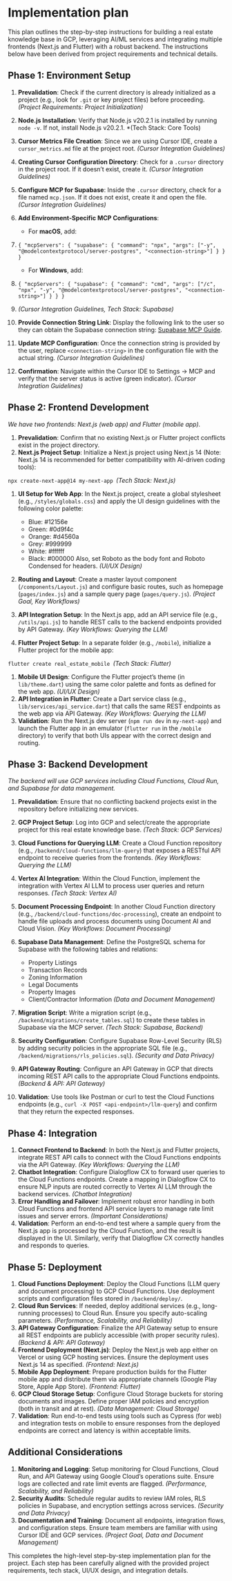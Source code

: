 # Implementation plan

This plan outlines the step-by-step instructions for building a real estate knowledge base in GCP, leveraging AI/ML services and integrating multiple frontends (Next.js and Flutter) with a robust backend. The instructions below have been derived from project requirements and technical details.

## Phase 1: Environment Setup

1.  **Prevalidation**: Check if the current directory is already initialized as a project (e.g., look for `.git` or key project files) before proceeding. *(Project Requirements: Project Initialization)*

2.  **Node.js Installation**: Verify that Node.js v20.2.1 is installed by running `node -v`. If not, install Node.js v20.2.1. *(Tech Stack: Core Tools)

3.  **Cursor Metrics File Creation**: Since we are using Cursor IDE, create a `cursor_metrics.md` file at the project root. *(Cursor Integration Guidelines)*

4.  **Creating Cursor Configuration Directory**: Check for a `.cursor` directory in the project root. If it doesn’t exist, create it. *(Cursor Integration Guidelines)*

5.  **Configure MCP for Supabase**: Inside the `.cursor` directory, check for a file named `mcp.json`. If it does not exist, create it and open the file. *(Cursor Integration Guidelines)*

6.  **Add Environment-Specific MCP Configurations**:

    *   For **macOS**, add:

7.  `{ "mcpServers": { "supabase": { "command": "npx", "args": ["-y", "@modelcontextprotocol/server-postgres", "<connection-string>"] } } }`

    *   For **Windows**, add:

8.  `{ "mcpServers": { "supabase": { "command": "cmd", "args": ["/c", "npx", "-y", "@modelcontextprotocol/server-postgres", "<connection-string>"] } } }`

9.  *(Cursor Integration Guidelines, Tech Stack: Supabase)*

10. **Provide Connection String Link**: Display the following link to the user so they can obtain the Supabase connection string: [Supabase MCP Guide](https://supabase.com/docs/guides/getting-started/mcp#connect-to-supabase-using-mcp).

11. **Update MCP Configuration**: Once the connection string is provided by the user, replace `<connection-string>` in the configuration file with the actual string. *(Cursor Integration Guidelines)*

12. **Confirmation**: Navigate within the Cursor IDE to Settings → MCP and verify that the server status is active (green indicator). *(Cursor Integration Guidelines)*

## Phase 2: Frontend Development

*We have two frontends: Next.js (web app) and Flutter (mobile app).*

1.  **Prevalidation**: Confirm that no existing Next.js or Flutter project conflicts exist in the project directory.
2.  **Next.js Project Setup**: Initialize a Next.js project using Next.js 14 (Note: Next.js 14 is recommended for better compatibility with AI-driven coding tools):

`npx create-next-app@14 my-next-app `*(Tech Stack: Next.js)*

1.  **UI Setup for Web App**: In the Next.js project, create a global stylesheet (e.g., `/styles/globals.css`) and apply the UI design guidelines with the following color palette:

    *   Blue: #12156e
    *   Green: #0d9f4c
    *   Orange: #d4560a
    *   Grey: #999999
    *   White: #ffffff
    *   Black: #000000 Also, set Roboto as the body font and Roboto Condensed for headers. *(UI/UX Design)*

2.  **Routing and Layout**: Create a master layout component (`/components/Layout.js`) and configure basic routes, such as homepage (`pages/index.js`) and a sample query page (`pages/query.js`). *(Project Goal, Key Workflows)*

3.  **API Integration Setup**: In the Next.js app, add an API service file (e.g., `/utils/api.js`) to handle REST calls to the backend endpoints provided by API Gateway. *(Key Workflows: Querying the LLM)*

4.  **Flutter Project Setup**: In a separate folder (e.g., `/mobile`), initialize a Flutter project for the mobile app:

`flutter create real_estate_mobile `*(Tech Stack: Flutter)*

1.  **Mobile UI Design**: Configure the Flutter project’s theme (in `lib/theme.dart`) using the same color palette and fonts as defined for the web app. *(UI/UX Design)*
2.  **API Integration in Flutter**: Create a Dart service class (e.g., `lib/services/api_service.dart`) that calls the same REST endpoints as the web app via API Gateway. *(Key Workflows: Querying the LLM)*
3.  **Validation**: Run the Next.js dev server (`npm run dev` in `my-next-app`) and launch the Flutter app in an emulator (`flutter run` in the `/mobile` directory) to verify that both UIs appear with the correct design and routing.

## Phase 3: Backend Development

*The backend will use GCP services including Cloud Functions, Cloud Run, and Supabase for data management.*

1.  **Prevalidation**: Ensure that no conflicting backend projects exist in the repository before initializing new services.

2.  **GCP Project Setup**: Log into GCP and select/create the appropriate project for this real estate knowledge base. *(Tech Stack: GCP Services)*

3.  **Cloud Functions for Querying LLM**: Create a Cloud Function repository (e.g., `/backend/cloud-functions/llm-query`) that exposes a RESTful API endpoint to receive queries from the frontends. *(Key Workflows: Querying the LLM)*

4.  **Vertex AI Integration**: Within the Cloud Function, implement the integration with Vertex AI LLM to process user queries and return responses. *(Tech Stack: Vertex AI)*

5.  **Document Processing Endpoint**: In another Cloud Function directory (e.g., `/backend/cloud-functions/doc-processing`), create an endpoint to handle file uploads and process documents using Document AI and Cloud Vision. *(Key Workflows: Document Processing)*

6.  **Supabase Data Management**: Define the PostgreSQL schema for Supabase with the following tables and relations:

    *   Property Listings
    *   Transaction Records
    *   Zoning Information
    *   Legal Documents
    *   Property Images
    *   Client/Contractor Information *(Data and Document Management)*

7.  **Migration Script**: Write a migration script (e.g., `/backend/migrations/create_tables.sql`) to create these tables in Supabase via the MCP server. *(Tech Stack: Supabase, Backend)*

8.  **Security Configuration**: Configure Supabase Row-Level Security (RLS) by adding security policies in the appropriate SQL file (e.g., `/backend/migrations/rls_policies.sql`). *(Security and Data Privacy)*

9.  **API Gateway Routing**: Configure an API Gateway in GCP that directs incoming REST API calls to the appropriate Cloud Functions endpoints. *(Backend & API: API Gateway)*

10. **Validation**: Use tools like Postman or curl to test the Cloud Functions endpoints (e.g., `curl -X POST <api-endpoint>/llm-query`) and confirm that they return the expected responses.

## Phase 4: Integration

1.  **Connect Frontend to Backend**: In both the Next.js and Flutter projects, integrate REST API calls to connect with the Cloud Functions endpoints via the API Gateway. *(Key Workflows: Querying the LLM)*
2.  **Chatbot Integration**: Configure Dialogflow CX to forward user queries to the Cloud Functions endpoints. Create a mapping in Dialogflow CX to ensure NLP inputs are routed correctly to Vertex AI LLM through the backend services. *(Chatbot Integration)*
3.  **Error Handling and Failover**: Implement robust error handling in both Cloud Functions and frontend API service layers to manage rate limit issues and server errors. *(Important Considerations)*
4.  **Validation**: Perform an end-to-end test where a sample query from the Next.js app is processed by the Cloud Function, and the result is displayed in the UI. Similarly, verify that Dialogflow CX correctly handles and responds to queries.

## Phase 5: Deployment

1.  **Cloud Functions Deployment**: Deploy the Cloud Functions (LLM query and document processing) to GCP Cloud Functions. Use deployment scripts and configuration files stored in `/backend/deploy/`.
2.  **Cloud Run Services**: If needed, deploy additional services (e.g., long-running processes) to Cloud Run. Ensure you specify auto-scaling parameters. *(Performance, Scalability, and Reliability)*
3.  **API Gateway Configuration**: Finalize the API Gateway setup to ensure all REST endpoints are publicly accessible (with proper security rules). *(Backend & API: API Gateway)*
4.  **Frontend Deployment (Next.js)**: Deploy the Next.js web app either on Vercel or using GCP hosting services. Ensure the deployment uses Next.js 14 as specified. *(Frontend: Next.js)*
5.  **Mobile App Deployment**: Prepare production builds for the Flutter mobile app and distribute them via appropriate channels (Google Play Store, Apple App Store). *(Frontend: Flutter)*
6.  **GCP Cloud Storage Setup**: Configure Cloud Storage buckets for storing documents and images. Define proper IAM policies and encryption (both in transit and at rest). *(Data Management: Cloud Storage)*
7.  **Validation**: Run end-to-end tests using tools such as Cypress (for web) and integration tests on mobile to ensure responses from the deployed endpoints are correct and latency is within acceptable limits.

## Additional Considerations

1.  **Monitoring and Logging**: Setup monitoring for Cloud Functions, Cloud Run, and API Gateway using Google Cloud’s operations suite. Ensure logs are collected and rate limit events are flagged. *(Performance, Scalability, and Reliability)*
2.  **Security Audits**: Schedule regular audits to review IAM roles, RLS policies in Supabase, and encryption settings across services. *(Security and Data Privacy)*
3.  **Documentation and Training**: Document all endpoints, integration flows, and configuration steps. Ensure team members are familiar with using Cursor IDE and GCP services. *(Project Goal, Data and Document Management)*

This completes the high-level step-by-step implementation plan for the project. Each step has been carefully aligned with the provided project requirements, tech stack, UI/UX design, and integration details.

